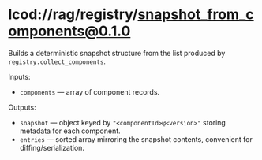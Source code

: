 # lcod://rag/registry/snapshot_from_components@0.1.0

Builds a deterministic snapshot structure from the list produced by
`registry.collect_components`.

Inputs:

- `components` — array of component records.

Outputs:

- `snapshot` — object keyed by `"<componentId>@<version>"` storing metadata for each component.
- `entries` — sorted array mirroring the snapshot contents, convenient for diffing/serialization.
